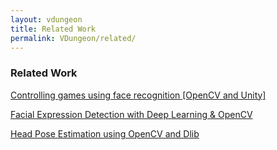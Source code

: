 ```yaml
---
layout: vdungeon
title: Related Work
permalink: VDungeon/related/
---
```


### Related Work

[Controlling games using face recognition [OpenCV and Unity]](https://www.youtube.com/watch?v=cGR30llvamU) 

[Facial Expression Detection with Deep Learning & OpenCV](https://github.com/MauryaRitesh/Facial-Expression-Detection)

[Head Pose Estimation using OpenCV and Dlib](https://www.learnopencv.com/head-pose-estimation-using-opencv-and-dlib/) 

